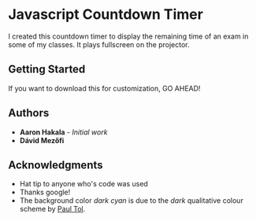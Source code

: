 # Javascript Countdown Timer

I created this countdown timer to display the remaining time of an exam in some
of my classes. It plays fullscreen on the projector.
## Getting Started

If you want to download this for customization, GO AHEAD!

## Authors

* **Aaron Hakala** - *Initial work*
* **Dávid Mezőfi**

## Acknowledgments

* Hat tip to anyone who's code was used
* Thanks google!
* The background color *dark cyan* is due to the *dark* qualitative
  colour scheme by [Paul Tol](https://personal.sron.nl/~pault/).
